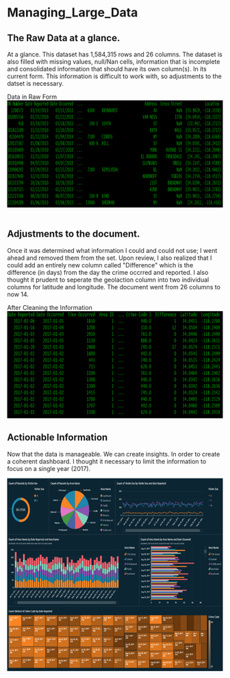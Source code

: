 # Managing_Large_Data


## The Raw Data at a glance.
At a glance. This dataset has 1,584,315 rows and 26 columns. The dataset is also filled with missing values, null/Nan cells, information that is incomplete and consolidated information that should have its own column(s). In its current form. This information is difficult to work with, so adjustments to the datset is necessary.

Data in Raw Form
<img src="Before.PNG" width="1000" height="250"></br></br>

## Adjustments to the document.
Once it was determined what information I could and could not use; I went ahead and removed them from the set. Upon review, I also realized that I could add an entirely new column called "Difference" which is the difference (in days) from the day the crime occrred and reported. I also thought it prudent to seperate the geolaction column into two individual columns for latitude and longitude. The document went from 26 columns to now 14.

After Cleaning the Information
<img src="After.PNG" width="1000" height="250">


## Actionable Information
Now that the data is manageable. We can create insights. In order to create a coherent dashboard. I thought it necessary to limit the information to focus on a single year (2017). 

<img src="Data.PNG" width="1000" height="450">



